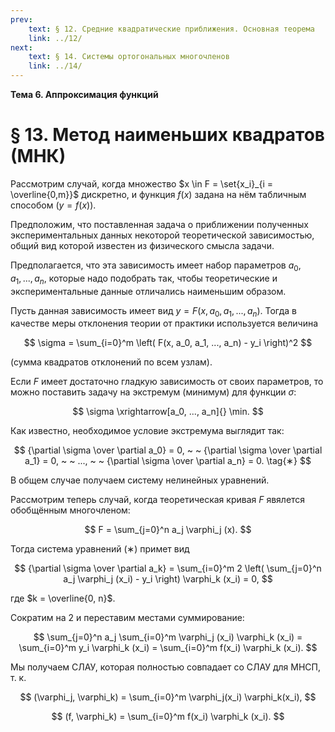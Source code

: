 ```yaml
---
prev:
    text: § 12. Средние квадратические приближения. Основная теорема
    link: ../12/
next:
    text: § 14. Системы ортогональных многочленов
    link: ../14/
---
```


**Тема 6. Аппроксимация функций**

# § 13. Метод наименьших квадратов (МНК)

Рассмотрим случай, когда множество $x \in F = \set{x_i}_{i = \overline{0,m}}$ дискретно, и функция $f(x)$ задана на нём табличным способом ($y = f(x)$).

Предположим, что поставленная задача о приближении полученных экспериментальных данных некоторой теоретической зависимостью, общий вид которой известен из физического смысла задачи.

Предполагается, что эта зависимость имеет набор параметров $a_0, a_1, ..., a_n$, которые надо подобрать так, чтобы теоретические и экспериментальные данные отличались наименьшим образом.

Пусть данная зависимость имеет вид $y = F(x, a_0, a_1, ..., a_n)$. Тогда в качестве меры отклонения теории от практики используется величина

$$
\sigma = \sum_{i=0}^m \left( F(x, a_0, a_1, ..., a_n) - y_i \right)^2
$$

(сумма квадратов отклонений по всем узлам).

Если $F$ имеет достаточно гладкую зависимость от своих параметров, то можно поставить задачу на экстремум (минимум) для функции $\sigma$:

$$
\sigma \xrightarrow[a_0, ..., a_n]{} \min.
$$

Как известно, необходимое условие экстремума выглядит так:

$$
{\partial \sigma \over \partial a_0} = 0, ~ ~
{\partial \sigma \over \partial a_1} = 0, ~ ~
..., ~ ~
{\partial \sigma \over \partial a_n} = 0.
\tag{∗}
$$

В общем случае получаем систему нелинейных уравнений.

Рассмотрим теперь случай, когда теоретическая кривая $F$ явялется обобщённым многочленом:

$$
F = \sum_{j=0}^n a_j \varphi_j (x).
$$

Тогда система уравнений $(∗)$ примет вид

$$
{\partial \sigma \over \partial a_k} =
\sum_{i=0}^m 2 \left(
    \sum_{j=0}^n a_j \varphi_j (x_i) - y_i
\right) \varphi_k (x_i) = 0,
$$

где $k = \overline{0, n}$.

Сократим на $2$ и переставим местами суммирование:

$$
\sum_{j=0}^n a_j \sum_{i=0}^m \varphi_j (x_i) \varphi_k (x_i) =
\sum_{i=0}^m y_i \varphi_k (x_i) = \sum_{i=0}^m f(x_i) \varphi_k (x_i).
$$

Мы получаем СЛАУ, которая полностью совпадает со СЛАУ для МНСП, т. к.

$$
(\varphi_j, \varphi_k) = \sum_{i=0}^m \varphi_j(x_i) \varphi_k(x_i),
$$

$$
(f, \varphi_k) = \sum_{i=0}^m f(x_i) \varphi_k (x_i).
$$